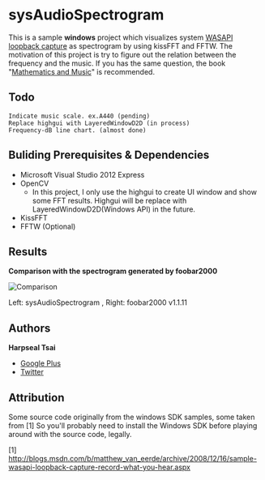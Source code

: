 # sysAudioSpectrogram

This is a sample **windows** project which visualizes system [WASAPI loopback capture](http://blogs.msdn.com/b/matthew_van_eerde/archive/2008/12/16/sample-wasapi-loopback-capture-record-what-you-hear.aspx) as spectrogram by using kissFFT and FFTW. The motivation of this project is try to figure out the relation between the frequency and the music. If you has the same question, the book "[Mathematics and Music](http://www.math.wustl.edu/~wright/Math109/00Book.pdf)" is recommended.


## Todo
```
Indicate music scale. ex.A440 (pending)
Replace highgui with LayeredWindowD2D (in process)
Frequency-dB line chart. (almost done)
```


## Buliding Prerequisites & Dependencies
- Microsoft Visual Studio 2012 Express
- OpenCV 
	- In this project, I only use the highgui to create UI window and show some FFT results. Highgui will be replace with LayeredWindowD2D(Windows API) in the future.
- KissFFT
- FFTW (Optional)


## Results

**Comparison with the spectrogram generated by foobar2000**

![Comparison](http://lh3.ggpht.com/-yWR4z4XFIoA/UacFo41MIAI/AAAAAAAABe0/vGUk8o5uMxU/s1024/sysAudioSpectrogram.png)

Left: sysAudioSpectrogram , Right: foobar2000 v1.1.11


## Authors

**Harpseal Tsai**

+ [Google Plus](https://plus.google.com/u/1/104780260310145497080/)
+ [Twitter](https://twitter.com/HarpsealTsai)


## Attribution

Some source code originally from the windows SDK samples, some taken from [1]
So you'll probably need to install the Windows SDK before playing around with the source code, legally.

[1] http://blogs.msdn.com/b/matthew_van_eerde/archive/2008/12/16/sample-wasapi-loopback-capture-record-what-you-hear.aspx